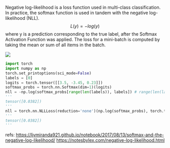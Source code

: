 Negative log-likelihood is a loss function used in multi-class classification. In practice, the softmax function is used in tandem with the negative log-likelihood (NLL).
$$L(y) = -log(y)$$
where y is a prediction corresponding to the true label, after the Softmax Activation Function was applied. The loss for a mini-batch is computed by taking the mean or sum of all items in the batch.

![](./alg_nll/1.png)

```python
import torch
import numpy as np
torch.set_printoptions(sci_mode=False)
labels = [0]
logits = torch.tensor([[3.5, -3.45, 0.23]])
softmax_probs = torch.nn.Softmax(dim=1)(logits)
nll = -np.log(softmax_probs[range(len(labels)), labels]) # range(len(labels))是样本的id
'''
tensor([0.0382])
'''
nll = torch.nn.NLLLoss(reduction='none')(np.log(softmax_probs), torch.tensor(labels))
'''
tensor([0.0382])
'''
```








refs:
https://ljvmiranda921.github.io/notebook/2017/08/13/softmax-and-the-negative-log-likelihood/
https://notesbylex.com/negative-log-likelihood.html